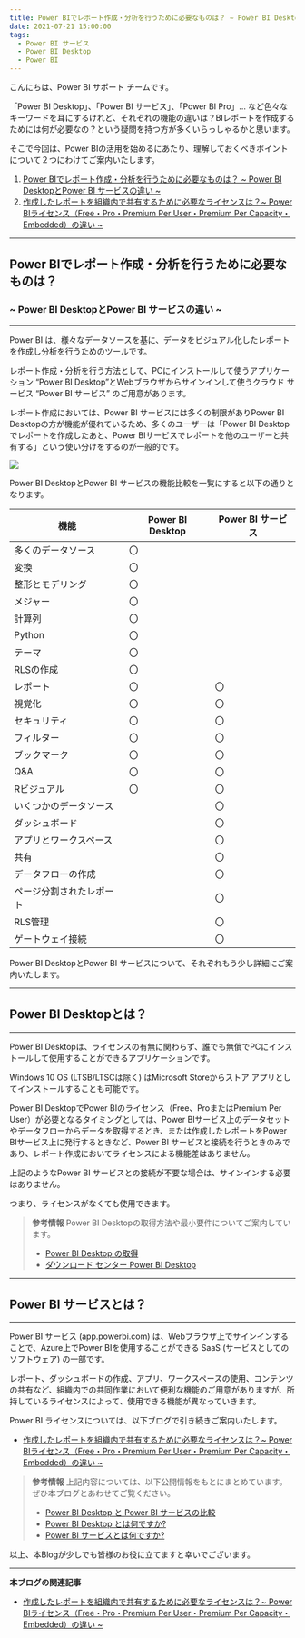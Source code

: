 ```yaml
---
title: Power BIでレポート作成・分析を行うために必要なものは？ ~ Power BI DesktopとPower BI サービスの違い ~
date: 2021-07-21 15:00:00
tags:
  - Power BI サービス
  - Power BI Desktop
  - Power BI
---
```


こんにちは、Power BI サポート チームです。

「Power BI Desktop」、「Power BI サービス」、「Power BI Pro」… など色々なキーワードを耳にするけれど、それぞれの機能の違いは？BIレポートを作成するためには何が必要なの？という疑問を持つ方が多くいらっしゃるかと思います。

<!-- more -->

そこで今回は、Power BIの活用を始めるにあたり、理解しておくべきポイントについて２つにわけてご案内いたします。

1. [Power BIでレポート作成・分析を行うために必要なものは？ ~ Power BI DesktopとPower BI サービスの違い ~](./pbi_desktop_service/)
2. [作成したレポートを組織内で共有するために必要なライセンスは？~ Power BIライセンス（Free・Pro・Premium Per User・Premium Per Capacity・Embedded）の違い ~](../pbi_license/)

---
## Power BIでレポート作成・分析を行うために必要なものは？
###            ~ Power BI DesktopとPower BI サービスの違い ~
---

Power BI は、様々なデータソースを基に、データをビジュアル化したレポートを作成し分析を行うためのツールです。

レポート作成・分析を行う方法として、PCにインストールして使うアプリケーション “Power BI Desktop”とWebブラウザからサインインして使うクラウド サービス “Power BI サービス” のご用意があります。

レポート作成においては、Power BI サービスには多くの制限がありPower BI Desktopの方が機能が優れているため、多くのユーザーは「Power BI Desktopでレポートを作成したあと、Power BIサービスでレポートを他のユーザーと共有する」という使い分けをするのが一般的です。

![](./pbi_desktop_service.png)


Power BI DesktopとPower BI サービスの機能比較を一覧にすると以下の通りとなります。

| 機能  | Power BI Desktop  | Power BI サービス |
| ------------ | ------------ | ------------ |
| 多くのデータソース  | 〇  |   |
| 変換  | 〇  |   |
| 整形とモデリング  | 〇  |   |
| メジャー  | 〇  |   |
| 計算列  | 〇  |   |
| Python  | 〇  |   |
| テーマ  | 〇  |   |
| RLSの作成  | 〇  |   |
| レポート  | 〇  | 〇  |
| 視覚化  | 〇  | 〇  |
| セキュリティ  | 〇  | 〇  |
| フィルター  | 〇  | 〇  |
| ブックマーク  | 〇  | 〇  |
| Q&A  | 〇  | 〇  |
| Rビジュアル  | 〇  | 〇  |
| いくつかのデータソース  |   | 〇  |
| ダッシュボード  |   | 〇  |
| アプリとワークスペース  |   | 〇  |
| 共有  |   | 〇  |
| データフローの作成  |   | 〇  |
| ページ分割されたレポート  |   | 〇  |
| RLS管理  |   | 〇  |
| ゲートウェイ接続  |   | 〇  |


Power BI DesktopとPower BI サービスについて、それぞれもう少し詳細にご案内いたします。

---
## Power BI Desktopとは？
---

Power BI Desktopは、ライセンスの有無に関わらず、誰でも無償でPCにインストールして使用することができるアプリケーションです。

Windows 10 OS (LTSB/LTSCは除く) はMicrosoft Storeからストア アプリとしてインストールすることも可能です。

Power BI DesktopでPower BIのライセンス（Free、ProまたはPremium Per User）が必要となるタイミングとしては、Power BIサービス上のデータセットやデータフローからデータを取得するとき、または作成したレポートをPower BIサービス上に発行するときなど、Power BI サービスと接続を行うときのみであり、レポート作成においてライセンスによる機能差はありません。

上記のようなPower BI サービスとの接続が不要な場合は、サインインする必要はありません。

つまり、ライセンスがなくても使用できます。

> **参考情報**
> Power BI Desktopの取得方法や最小要件についてご案内しています。
> - [Power BI Desktop の取得](https://docs.microsoft.com/ja-jp/power-bi/fundamentals/desktop-get-the-desktop)
> - [ダウンロード センター Power BI Desktop](https://www.microsoft.com/ja-jp/download/details.aspx?id=58494)

---
## Power BI サービスとは？
---

Power BI サービス (app.powerbi.com) は、Webブラウザ上でサインインすることで、Azure上でPower BIを使用することができる SaaS (サービスとしてのソフトウェア) の一部です。

レポート、ダッシュボードの作成、アプリ、ワークスペースの使用、コンテンツの共有など、組織内での共同作業において便利な機能のご用意がありますが、所持しているライセンスによって、使用できる機能が異なっていきます。

Power BI ライセンスについては、以下ブログで引き続きご案内いたします。

- [作成したレポートを組織内で共有するために必要なライセンスは？~ Power BIライセンス（Free・Pro・Premium Per User・Premium Per Capacity・Embedded）の違い ~](../pbi_license/)

> **参考情報**
> 上記内容については、以下公開情報をもとにまとめています。
> ぜひ本ブログとあわせてご覧ください。
> - [Power BI Desktop と Power BI サービスの比較](https://docs.microsoft.com/ja-jp/power-bi/fundamentals/service-service-vs-desktop)
> - [Power BI Desktop とは何ですか?](https://docs.microsoft.com/ja-jp/power-bi/fundamentals/desktop-what-is-desktop)
> - [Power BI サービスとは何ですか? ](https://docs.microsoft.com/ja-jp/power-bi/fundamentals/power-bi-service-overview)

以上、本Blogが少しでも皆様のお役に立てますと幸いでございます。

---

**本ブログの関連記事**
- [作成したレポートを組織内で共有するために必要なライセンスは？~ Power BIライセンス（Free・Pro・Premium Per User・Premium Per Capacity・Embedded）の違い ~](../pbi_license/)







